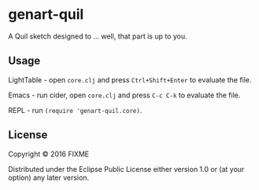 # genart-quil

A Quil sketch designed to ... well, that part is up to you.

## Usage

LightTable - open `core.clj` and press `Ctrl+Shift+Enter` to evaluate the file.

Emacs - run cider, open `core.clj` and press `C-c C-k` to evaluate the file.

REPL - run `(require 'genart-quil.core)`.

## License

Copyright © 2016 FIXME

Distributed under the Eclipse Public License either version 1.0 or (at
your option) any later version.
